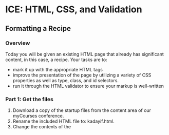 # ICE: HTML, CSS, and Validation

## Formatting a Recipe		

### Overview

Today you will be given an existing HTML page that already has significant content, in this case, a recipe. Your tasks are to:
- mark it up with the appropriate HTML tags
- improve the presentation of the page by utilizing  a variety of CSS properties as well as type, class, and id selectors. 
- run it through the HTML validator to ensure your markup is well-written

### Part 1: Get the files
1. Download a copy of the startup files from the content area of our myCourses conference.
2. Rename the included HTML file to:  kadayif.html.
3. Change the contents of the <title> tag so it includes your full name
4. Now, go ahead and preview the file in your browser.  You should see something like this:  
[image goes here]
5. Pretty ugly, huh?  Let’s continue to part 2
 
### Part 2:  Adding Structure and Meaning to the Content
Let’s add some structural and semantic tags to this mess!
1. Add <h1> tags to the name of the dish at the top of the page.
2. Put the text “Yield:  24 Servings” into a <p> element.
3. Make the text “Ingredients” and “Directions” level 2 headers.
4. Put the ingredients into an unordered list.  Give this list a class attribute of “ingredients”.
5. Put the directions into an ordered list.
6. Make the URL on the bottom of the page a hypertext link.
7. Wrap the updated URL in a <footer> element. It should look like this:

	<footer>
		<a href = “http://…”>source: http://…</a>
	</footer>

Note:  replace the “…” with the rest of the URL.
8. Right after the <h1> element, add an <img> tag that displays the image file provided.  Set the src, alt, and title attributes to the appropriate values.
9. Add a link at the bottom of the page (after the source link) that goes to your home page (the index.html page you posted the last time).  Wrap this link in a <p> tag.
10. Preview the page.  It should look like the image at the top of the next page.
11. Test this page with the validator.  Do not continue until the page passes validation.
	
### Part 3:  Improving the Presentation with CSS
Now, we’ll apply CSS to improve the overall presentation of the recipe.
1.	Now, let’s add some document-level styles into our kadayif.html page.  Inside the <head> tag of the page (below the <meta> tag) add the following style tag:

	<style type=”text/css”>

	</style>
 
2.	Inside of the <style> tag you just created, we will add a rule that will change the font for all of the text in the document.  Add the following style rule between the <style> tags:

	body {
		font-family: “trebuchet ms”, tahoma, verdana;
	}

Reload the page to make sure a change happened.
3.	Now, add the following declarations to the body selector you just created:

	margin-left: 10%;
	margin-right: 10%;
	border: 1px solid gray;

Test this!  You should now see a border around the text.
4.	Did you notice that the text is too close to the border?  Let’s fix that.  Add the following to the body selector:

	padding-left: 1em;
	padding-right: 1em;

Test it!  There should be more room now.  Notice how the margin declarations affect the outside of the body tag while the padding declarations affect the inside of the body tag.  These properties work the same way with any of the other container elements (i.e., <p>, <ol>, <em>, etc.)
5.	For fun, see if you can change the <h1> tag’s background to a light gray.  If you don’t know how to set background colors in CSS, check in your textbook or search for it on-line.
6.	Now, adjust the padding properties (padding-bottom, padding-top, etc.) of your h1 rule so the text fits into its “box” a little better.
7.	Add the declarations necessary to center the <h1> tags text using the text-align property.
8.	Stop!  Validate your page.  Do not continue until your page validates correctly.
9.	Now, try validating the CSS you have used in your page.  You can find the CSS validator at:

	http://jigsaw.w3.org/css-validator

10.	Preview your page.  It should look like the image at the top of the next page.
 
 
Part 4:  Adding Even More Rules
Now, make the following changes:
1.	The items in your lists are tightly “scrunched” together.  In the <style> tag, add a rule for the <li> tags that will put more space between each item.  Use the following reference and look under the headings padding or margin for more ideas:

	http://www.w3schools.com/css/css_reference.asp

2.	Add a gray (or any color other than white) background color to the list of ingredients.  You can use the ingredients class selector to accomplish this.  Check today’s slides if you don’t remember how to do this.
3.	What happened?  The background of the <ul class=”ingredients”> entity now stretches to fill most of the page.  Fix this by using the width property in your style rule.  Set the width to about 250 pixels.  Then, set the list-style-type property to circle.  Finally, adjust the padding so the list looks a little better.
4.	This page would look a lot better if we put the image over on the right side of the page opposite the ingredients list.  We can do this using the float property.  We’ll discuss float in our next lecture.  For now, just add the following style rule to your page:

	img { float: right; clear: both;}

5.	Now, let’s change the “Yield: 24 servings” paragraph so it uses and in-line style (as opposed to the embedded styles we have been working with).  Move the HTML for this so that it is before the img tag, not after.  Then change the tag as follows:

	<p style=”float: right; font-weight: bold”>Yield: 24 servings</p>

6.	Add a class selector rule named: .important.  Set this rule so that text will be rendered in red, 10% larger than the default font size, and with a yellow background.
7.	Use the <span> tag to apply this class to the text “Place on lowest oven rack.”
8.	Now, use another <span> tag to apply the same class rule to the text “Cool” near the bottom of the instruction list.
9.	Validate your HTML!
10.	Your page should now look something like the image on the next page.
 
Now, while this page probably won’t win any design awards, the “look” and accessibility of the content has radically improved!
Part 5:  Put Your Stamp On It
1.	Change the background color of the footer text at the bottom of the page to a light gray color using the footer selector.
2.	Add three additional CSS properties to the page that we have not yet used.
Part 6:  Validate Your Page
Use the online tools to make sure that your page is well-formed and passes HTML5 validation at http://validator.w3.org 
Also validate the CSS! The CSS validator is extremely helpful in debugging wonky CSS:
http://jigsaw.w3.org/css-validator/
*** ONCE YOU ARE DONE, UPLOAD THIS TO YOUR 230 EXERCISES FOLDER ON BANJO, AND LINK TO IT FROM YOUR MAIN PAGE. ***
